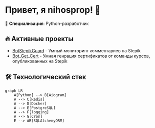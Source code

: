 # Привет, я nihosprop! 👋

🚀 **Специализация**: Python-разработчик

## 🔥 Активные проекты
- [BotStepikGuard](https://github.com/nihosprop/bot_stepik_guard.git) - Умный мониторинг комментариев на Stepik
- [Bot_Get_Cert](https://github.com/nihosprop/bot_get_cert.git) - Умная генрация сертификатов от команды курсов, опубликованных на Stepik

## 🛠️ Технологический стек
```mermaid
graph LR
    A[Python] --> B[Aiogram]
    A --> C[Redis]
    A --> D[Docker]
    A --> E[PostgreSQL]
    A --> F[logging]
    A --> G[Cron]
    E --> AB[SQLAlchemyORM]

